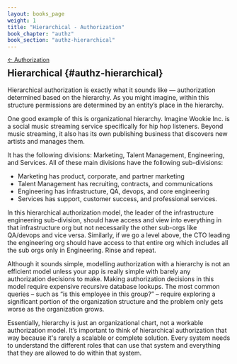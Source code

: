 ```yaml
---
layout: books_page
weight: 1
title: "Hierarchical - Authorization"
book_chapter: "authz"
book_section: "authz-hierarchical"
---
```


<div style="font-size: 0.9em; margin-bottom: -20px;"><a href="/books/api-security/authz/">&larr; Authorization</a></div>

## Hierarchical {#authz-hierarchical}

Hierarchical authorization is exactly what it sounds like — authorization determined based on the hierarchy. As you might imagine, within this structure permissions are determined by an entity’s place in the hierarchy.

One good example of this is organizational hierarchy. Imagine Wookie Inc. is a social music streaming service specifically for hip hop listeners. Beyond music streaming, it also has its own publishing business that discovers new artists and manages them.

It has the following divisions: Marketing, Talent Management, Engineering, and Services. All of these main divisions have the following sub-divisions:

* Marketing has product, corporate, and partner marketing
* Talent Management has recruiting, contracts, and communications
* Engineering has infrastructure, QA, devops, and core engineering
* Services has support, customer success, and professional services.

In this hierarchical authorization model, the leader of the infrastructure engineering sub-division, should have access and view into everything in that infrastructure org but not necessarily the other sub-orgs like QA/devops and vice versa. Similarly, if we go a level above, the CTO leading the engineering org should have access to that entire org which includes all the sub orgs only in Engineering. Rinse and repeat.

Although it sounds simple, modelling authorization with a hierarchy is not an efficient model unless your app is really simple with barely any authorization decisions to make. Making authorization decisions in this model require expensive recursive database lookups. The most common queries – such as “is this employee in this group?” – require exploring a significant portion of the organization structure and the problem only gets worse as the organization grows.

Essentially, hierarchy is just an organizational chart, not a workable authorization model. It’s important to think of hierarchical authorization that way because it's rarely a scalable or complete solution. Every system needs to understand the different roles that can use that system and everything that they are allowed to do within that system.
